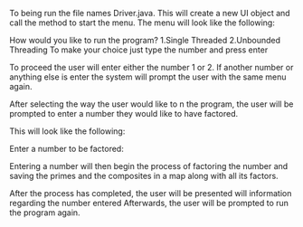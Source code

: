 To being run the file names Driver.java.
This will create a new UI object and call the method to start the menu.
The menu will look like the following:

How would you like to run the program?
1.Single Threaded
2.Unbounded Threading
To make your choice just type the number and press enter

To proceed the user will enter either the number 1 or 2. 
If another number or anything else is enter the system will prompt the user with the same menu again. 

After selecting the way the user would like to n the program, the user will be prompted to enter
a number they would like to have factored.

This will look like the following:

Enter a number to be factored:

Entering a number will then begin the process of factoring the number and saving the primes
and the composites in a map along with all its factors.

After the process has completed, the user will be presented will information regarding the number entered
Afterwards, the user will be prompted to run the program again.

